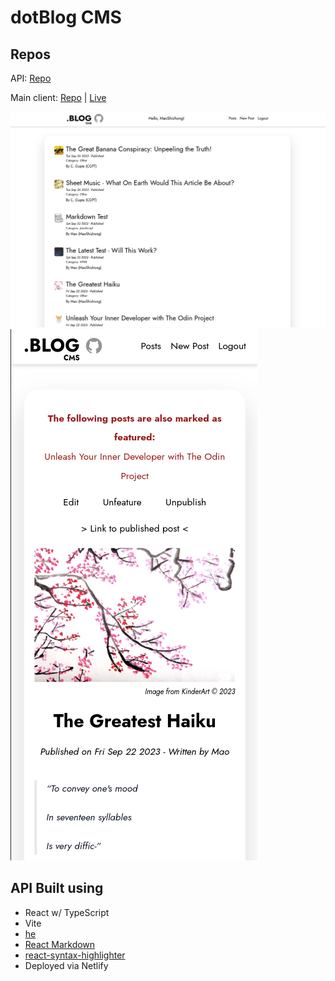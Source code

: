 # dotBlog CMS

## Repos

API: [Repo](https://github.com/MaoShizhong/blog-API)

Main client: [Repo](https://github.com/MaoShizhong/blog-frontend-reader) | [Live](https://dotblog.netlify.app/)

![Alt text](desktop.png)
![Alt text](mobile.png)

## API Built using

-   React w/ TypeScript
-   Vite
-   [he](https://www.npmjs.com/package/he)
-   [React Markdown](https://github.com/remarkjs/react-markdown)
-   [react-syntax-highlighter](https://www.npmjs.com/package/react-syntax-highlighter)
-   Deployed via Netlify

<br>
